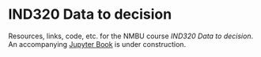 # IND320 Data to decision

Resources, links, code, etc. for the NMBU course _IND320 Data to decision_.  
An accompanying [Jupyter Book](https://khliland.github.io/IND320/) is under construction.
